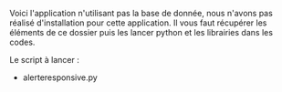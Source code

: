  Voici l'application n'utilisant pas la base de donnée, nous n'avons pas réalisé d'installation pour cette application. Il vous faut récupérer les éléments de ce dossier puis les lancer  python et les librairies dans les codes.

Le script à lancer : 
 - alerteresponsive.py

